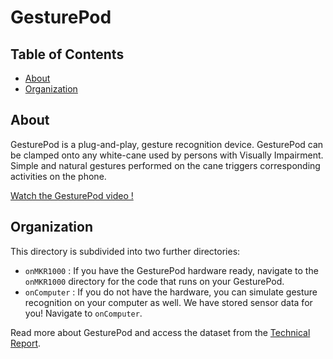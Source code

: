 GesturePod 
==========

## Table of Contents

- [About](#about)
- [Organization](#organization)

## About 

GesturePod is a plug-and-play, gesture recognition device. GesturePod can be clamped onto any white-cane used by persons with Visually Impairment. Simple and natural gestures performed on the cane triggers corresponding activities on the phone.

[Watch the GesturePod video !](https://1drv.ms/u/s!AjDloPaG_l0Et7Ikid1voOVFuI116Q)

## Organization

This directory is subdivided into two further directories:

* ```onMKR1000``` : If you have the GesturePod hardware ready, navigate to the ```onMKR1000``` directory for the code that runs on your GesturePod.
* ```onComputer``` : If you do not have the hardware, you can simulate gesture recognition on your computer as well. We have stored sensor data for you! Navigate to ```onComputer```.


Read more about GesturePod and access the dataset from the [Technical Report](https://www.microsoft.com/en-us/research/publication/gesturepod-programmable-gesture-recognition-augmenting-assistive-devices/).


